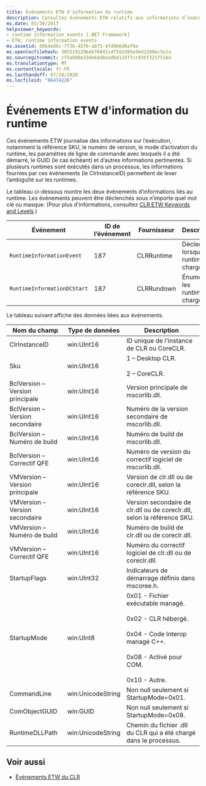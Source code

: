 ```yaml
---
title: Événements ETW d'information du runtime
description: Consultez événements ETW relatifs aux informations d’exécution, qui enregistrent la référence (SKU), le numéro de version, la façon dont le runtime a été activé (y compris les paramètres de ligne de commande), le GUID et bien plus encore.
ms.date: 03/30/2017
helpviewer_keywords:
- runtime information events [.NET Framework]
- ETW, runtime information events
ms.assetid: 68b4edbc-7f3b-45f6-ab75-4fd066d6af9a
ms.openlocfilehash: 385519229bdb76841cdf592d95e96d2288ec5e1a
ms.sourcegitcommit: cf5a800a33de64d0aad6d115ffcc935f32375164
ms.translationtype: MT
ms.contentlocale: fr-FR
ms.lasthandoff: 07/20/2020
ms.locfileid: "86474226"
---
```

# <a name="runtime-information-etw-events"></a>Événements ETW d'information du runtime
Ces événements ETW journalise des informations sur l’exécution, notamment la référence SKU, le numéro de version, le mode d’activation du runtime, les paramètres de ligne de commande avec lesquels il a été démarré, le GUID (le cas échéant) et d’autres informations pertinentes. Si plusieurs runtimes sont exécutés dans un processus, les informations fournies par ces événements (le ClrInstanceID) permettent de lever l’ambiguïté sur les runtimes.  
  
 Le tableau ci-dessous montre les deux événements d’informations liés au runtime. Les événements peuvent être déclenchés sous n’importe quel mot clé ou masque. (Pour plus d'informations, consultez [CLR ETW Keywords and Levels](clr-etw-keywords-and-levels.md).)  
  
|Événement|ID de l’événement|Fournisseur|Description|  
|-----------|--------------|--------------|-----------------|  
|`RuntimeInformationEvent`|187|CLRRuntime|Déclenché lorsqu’un runtime est chargé.|  
|`RuntimeInformationDCStart`|187|CLRRundown|Énumère les runtimes chargés.|  
  
 Le tableau suivant affiche des données liées aux événements.  
  
|Nom du champ|Type de données|Description|  
|----------------|---------------|-----------------|  
|ClrInstanceID|win:UInt16|ID unique de l'instance de CLR ou CoreCLR.|  
|Sku|win:UInt16|1 – Desktop CLR.<br /><br /> 2 – CoreCLR.|  
|BclVersion – Version principale|win:UInt16|Version principale de mscorlib.dll.|  
|BclVersion – Version secondaire|win:UInt16|Numéro de la version secondaire de mscorlib.dll.|  
|BclVersion – Numéro de build|win:UInt16|Numéro de build de mscorlib.dll.|  
|BclVersion – Correctif QFE|win:UInt16|Numéro de version du correctif logiciel de mscorlib.dll.|  
|VMVersion – Version principale|win:UInt16|Version de clr.dll ou de coreclr.dll, selon la référence SKU.|  
|VMVersion – Version secondaire|win:UInt16|Version secondaire de clr.dll ou de coreclr.dll, selon la référence SKU.|  
|VMVersion – Numéro de build|win:UInt16|Numéro de build de clr.dll ou de coreclr.dll.|  
|VMVersion – Correctif QFE|win:UInt16|Numéro du correctif logiciel de clr.dll ou de coreclr.dll.|  
|StartupFlags|win:UInt32|Indicateurs de démarrage définis dans mscoree.h.|  
|StartupMode|win:UInt8|0x01 - Fichier exécutable managé.<br /><br /> 0x02 - CLR hébergé.<br /><br /> 0x04 - Code Interop managé C++.<br /><br /> 0x08 - Activé pour COM.<br /><br /> 0x10 - Autre.|  
|CommandLine|win:UnicodeString|Non null seulement si StartupMode=0x01.|  
|ComObjectGUID|win:GUID|Non null seulement si StartupMode=0x08.|  
|RuntimeDLLPath|win:UnicodeString|Chemin du fichier .dll du CLR qui a été chargé dans le processus.|  
  
## <a name="see-also"></a>Voir aussi

- [Événements ETW du CLR](clr-etw-events.md)
